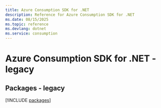 ```yaml
---
title: Azure Consumption SDK for .NET
description: Reference for Azure Consumption SDK for .NET
ms.date: 08/15/2025
ms.topic: reference
ms.devlang: dotnet
ms.service: consumption
---
```

# Azure Consumption SDK for .NET - legacy
## Packages - legacy
[!INCLUDE [packages](consumption-index.md)]